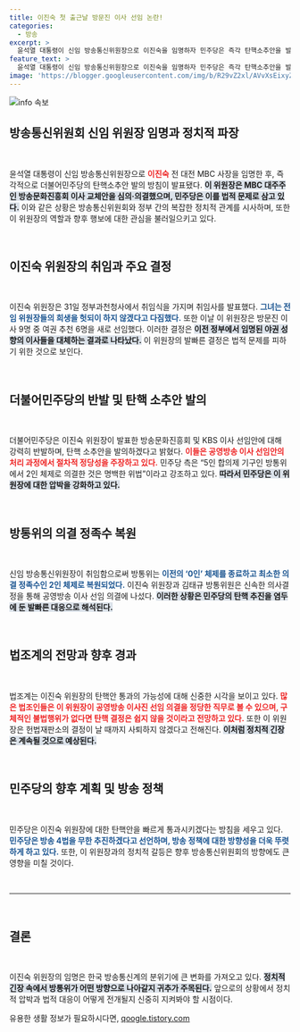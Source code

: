 ```yaml
---
title: 이진숙 첫 출근날 방문진 이사 선임 논란!
categories:
  - 방송
excerpt: >
  윤석열 대통령이 신임 방송통신위원장으로 이진숙을 임명하자 민주당은 즉각 탄핵소추안을 발의할 방침을 밝혔다. 공영방송 이사진 선임 절차에 대한 논란이 뜨거운 가운데, 방통위의 향후 행보가 주목받고 있다!
feature_text: >
  윤석열 대통령이 신임 방송통신위원장으로 이진숙을 임명하자 민주당은 즉각 탄핵소추안을 발의할 방침을 밝혔다. 공영방송 이사진 선임 절차에 대한 논란이 뜨거운 가운데, 방통위의 향후 행보가 주목받고 있다!
image: 'https://blogger.googleusercontent.com/img/b/R29vZ2xl/AVvXsEixyZcFfHzMRdzZMjFBmAUKJYCLCGyLL1o632UiGVXcaFdKo_bkvkuCioo0uUKlGfBVcT3P84aROyZIXSBEx3Aw5nCQ3pTgDom1WDC4m8eifvWiAmWEEVb4x6G_l8C0QH225ldMjyaFvpxGEBGNO37VmDTDMHGhJPq73UglMfDca1-0aw/s1600/blogspot.png'
---
```


<p><img src="https://blogger.googleusercontent.com/img/b/R29vZ2xl/AVvXsEixyZcFfHzMRdzZMjFBmAUKJYCLCGyLL1o632UiGVXcaFdKo_bkvkuCioo0uUKlGfBVcT3P84aROyZIXSBEx3Aw5nCQ3pTgDom1WDC4m8eifvWiAmWEEVb4x6G_l8C0QH225ldMjyaFvpxGEBGNO37VmDTDMHGhJPq73UglMfDca1-0aw/s1600/blogspot.png" alt="info 속보" /></p>

<h2 data-ke-size="size26">방송통신위원회 신임 위원장 임명과 정치적 파장</h2>

<p data-ke-size="size16">&nbsp;</p>

<p>윤석열 대통령이 신임 방송통신위원장으로 <b><span style="color: #ee2323;">이진숙</span></b> 전 대전 MBC 사장을 임명한 후, 즉각적으로 더불어민주당의 탄핵소추안 발의 방침이 발표됐다. <b><span style="background-color: #21538527;">이 위원장은 MBC 대주주인 방송문화진흥회 이사 교체안을 심의·의결했으며, 민주당은 이를 법적 문제로 삼고 있다.</span></b> 이와 같은 상황은 방송통신위원회와 정부 간의 복잡한 정치적 관계를 시사하며, 또한 이 위원장의 역할과 향후 행보에 대한 관심을 불러일으키고 있다.</p>

<p data-ke-size="size16">&nbsp;</p>

<h2 data-ke-size="size26">이진숙 위원장의 취임과 주요 결정</h2>

<p data-ke-size="size16">&nbsp;</p>

<p>이진숙 위원장은 31일 정부과천청사에서 취임식을 가지며 취임사를 발표했다. <b><span style="color: #1a5490;">그녀는 전임 위원장들의 희생을 헛되이 하지 않겠다고 다짐했다.</span></b> 또한 이날 이 위원장은 방문진 이사 9명 중 여권 추천 6명을 새로 선임했다. 이러한 결정은 <b><span style="background-color: #21538527;">이전 정부에서 임명된 야권 성향의 이사들을 대체하는 결과로 나타났다.</span></b> 이 위원장의 발빠른 결정은 법적 문제를 피하기 위한 것으로 보인다.</p>

<p data-ke-size="size16">&nbsp;</p>

<h2 data-ke-size="size26">더불어민주당의 반발 및 탄핵 소추안 발의</h2>

<p data-ke-size="size16">&nbsp;</p>

<p>더불어민주당은 이진숙 위원장이 발표한 방송문화진흥회 및 KBS 이사 선임안에 대해 강력히 반발하며, 탄핵 소추안을 발의하겠다고 밝혔다. <b><span style="color: #ee2323;">이들은 공영방송 이사 선임안의 처리 과정에서 절차적 정당성을 주장하고 있다.</span></b> 민주당 측은 “5인 합의제 기구인 방통위에서 2인 체제로 의결한 것은 명백한 위법”이라고 강조하고 있다. <b><span style="background-color: #21538527;">따라서 민주당은 이 위원장에 대한 압박을 강화하고 있다.</span></b></p>

<p data-ke-size="size16">&nbsp;</p>

<h2 data-ke-size="size26">방통위의 의결 정족수 복원</h2>

<p data-ke-size="size16">&nbsp;</p>

<p>신임 방송통신위원장이 취임함으로써 방통위는 <b><span style="color: #1a5490;">이전의 ‘0인’ 체제를 종료하고 최소한 의결 정족수인 2인 체제로 복원되었다.</span></b> 이진숙 위원장과 김태규 방통위원은 신속한 의사결정을 통해 공영방송 이사 선임 의결에 나섰다. <b><span style="background-color: #21538527;">이러한 상황은 민주당의 탄핵 추진을 염두에 둔 발빠른 대응으로 해석된다.</span></b></p>

<p data-ke-size="size16">&nbsp;</p>

<h2 data-ke-size="size26">법조계의 전망과 향후 경과</h2>

<p data-ke-size="size16">&nbsp;</p>

<p>법조계는 이진숙 위원장의 탄핵안 통과의 가능성에 대해 신중한 시각을 보이고 있다. <b><span style="color: #ee2323;">많은 법조인들은 이 위원장이 공영방송 이사진 선임 의결을 정당한 직무로 볼 수 있으며, 구체적인 불법행위가 없다면 탄핵 결정은 쉽지 않을 것이라고 전망하고 있다.</span></b> 또한 이 위원장은 헌법재판소의 결정이 날 때까지 사퇴하지 않겠다고 전해진다. <b><span style="background-color: #21538527;">이처럼 정치적 긴장은 계속될 것으로 예상된다.</span></b></p>

<p data-ke-size="size16">&nbsp;</p>

<h2 data-ke-size="size26">민주당의 향후 계획 및 방송 정책</h2>

<p data-ke-size="size16">&nbsp;</p>

<p>민주당은 이진숙 위원장에 대한 탄핵안을 빠르게 통과시키겠다는 방침을 세우고 있다. <b><span style="color: #1a5490;">민주당은 방송 4법을 무한 추진하겠다고 선언하며, 방송 정책에 대한 방향성을 더욱 뚜렷하게 하고 있다.</span></b> 또한, 이 위원장과의 정치적 갈등은 향후 방송통신위원회의 방향에도 큰 영향을 미칠 것이다.</p>

<p data-ke-size="size16">&nbsp;</p>

<hr>

<p data-ke-size="size16">&nbsp;</p>

<h2 data-ke-size="size26">결론</h2>

<p data-ke-size="size16">&nbsp;</p>

<p>이진숙 위원장의 임명은 한국 방송통신계의 분위기에 큰 변화를 가져오고 있다. <b><span style="background-color: #21538527;">정치적 긴장 속에서 방통위가 어떤 방향으로 나아갈지 귀추가 주목된다.</span></b> 앞으로의 상황에서 정치적 압박과 법적 대응이 어떻게 전개될지 신중히 지켜봐야 할 시점이다.</p>
유용한 생활 정보가 필요하시다면, <a href="https://qoogle.tistory.com" rel="dofollow">qoogle.tistory.com</a>


